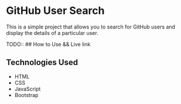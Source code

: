 # GitHub User Search

This is a simple project that allows you to search for GitHub users and display the details of a particular user.

TODO:: ## How to Use && Live link

## Technologies Used

- HTML
- CSS
- JavaScript
- Bootstrap
